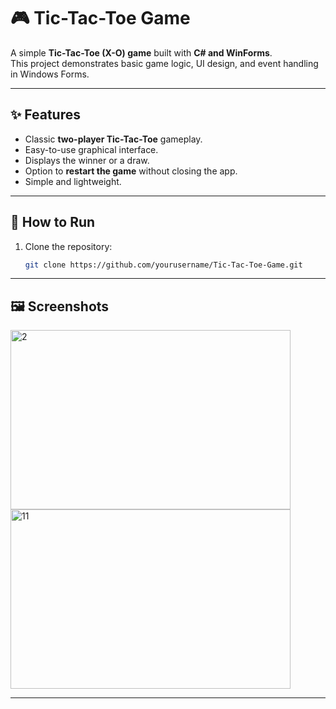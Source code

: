 # 🎮 Tic-Tac-Toe Game

A simple **Tic-Tac-Toe (X-O) game** built with **C# and WinForms**.  
This project demonstrates basic game logic, UI design, and event handling in Windows Forms.

---

## ✨ Features
- Classic **two-player Tic-Tac-Toe** gameplay.
- Easy-to-use graphical interface.
- Displays the winner or a draw.
- Option to **restart the game** without closing the app.
- Simple and lightweight.

---

## 🚀 How to Run
1. Clone the repository:
   ```bash
   git clone https://github.com/yourusername/Tic-Tac-Toe-Game.git

---

## 🖼️ Screenshots

<img width="448" height="287,5" alt="2" src="https://github.com/user-attachments/assets/956d66d8-07ef-4e03-aaa3-6298b28ba70e" /> <img width="448" height="287,5" alt="11" src="https://github.com/user-attachments/assets/51363b3b-c09a-4a48-ac8f-22ef805c2554" />



---

   
